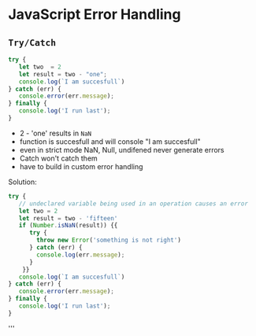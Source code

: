 # JavaScript Error Handling
  
  ## `Try/Catch`
  
  ```javascript
  try {
     let two  = 2
     let result = two - "one";
     console.log(`I am succesfull`)
  } catch (err) {
     console.error(err.message);
  } finally {
     console.log('I run last');
  }
  ```
  - 2 - 'one' results in `NaN`
  - function is succesfull and will console "I am succesfull"
  - even in strict mode NaN, Null, undifened never generate errors
  - Catch won't catch them
  - have to build in custom error handling

  Solution:
  ```javascript
  try {
     // undeclared variable being used in an operation causes an error
     let two = 2
     let result = two - 'fifteen'
     if (Number.isNaN(result)) {{
        try {
          throw new Error('something is not right')
        } catch (err) {
          console.log(err.message);
        }
      }}
     console.log(`I am succesfull`)
  } catch (err) {
     console.error(err.message);
  } finally {
     console.log('I run last');
  }
  ```
'''

